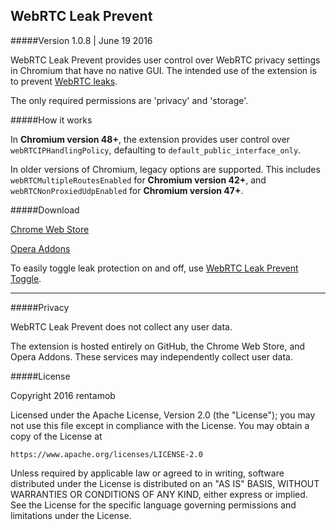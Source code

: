 ## WebRTC Leak Prevent
#####Version 1.0.8 | June 19 2016

WebRTC Leak Prevent provides user control over WebRTC privacy settings in Chromium that have no native GUI. The intended use of the extension is to prevent [WebRTC leaks](https://diafygi.github.io/webrtc-ips/).

The only required permissions are 'privacy' and 'storage'.

#####How it works

In **Chromium version 48+**, the extension provides user control over `webRTCIPHandlingPolicy`, defaulting to `default_public_interface_only`.

In older versions of Chromium, legacy options are supported. This includes `webRTCMultipleRoutesEnabled` for **Chromium version 42+**, and `webRTCNonProxiedUdpEnabled` for **Chromium version 47+**.

#####Download

[Chrome Web Store](https://chrome.google.com/webstore/detail/webrtc-leak-prevent/eiadekoaikejlgdbkbdfeijglgfdalml)

[Opera Addons](https://addons.opera.com/en/extensions/details/webrtc-leak-prevent/)

To easily toggle leak protection on and off, use [WebRTC Leak Prevent Toggle](https://github.com/rentamob/WebRTC-Leak-Prevent-Toggle).

---

#####Privacy

WebRTC Leak Prevent does not collect any user data. 

The extension is hosted entirely on GitHub, the Chrome Web Store, and Opera Addons. These services may independently collect user data.

#####License

Copyright 2016 rentamob

Licensed under the Apache License, Version 2.0 (the "License");
you may not use this file except in compliance with the License.
You may obtain a copy of the License at

    https://www.apache.org/licenses/LICENSE-2.0

Unless required by applicable law or agreed to in writing, software
distributed under the License is distributed on an "AS IS" BASIS,
WITHOUT WARRANTIES OR CONDITIONS OF ANY KIND, either express or implied.
See the License for the specific language governing permissions and
limitations under the License.
